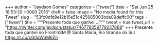 
+++
author = "Jaydson Gomes"
categories = ["tweet"]
date = "Sat Jun 25 18:53:30 +0000 2016"
draft = false
image = "No media found for this Tweet"
slug = "53fc0dfd9e12b15e51c425685003bda09deffc00"
tags = ["tweet"]
title = """Presente foda que ganhei ..."""
tweet = true
tweet_url = "https://twitter.com/jaydson/status/746778359779237888"
+++
Presente foda que ganhei no FrontInSM @ Santa Maria, Rio Grande do Sul https://t.co/cG0dWnM6Zn
